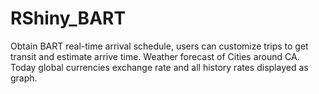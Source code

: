 # RShiny_BART

Obtain BART real-time arrival schedule, users can customize trips to get transit and estimate arrive time.
Weather forecast of Cities around CA.
Today global currencies exchange rate and all history rates displayed as graph.
